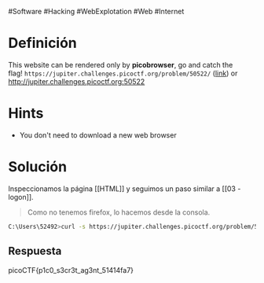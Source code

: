 #Software #Hacking #WebExplotation #Web #Internet 
# Definición
This website can be rendered only by **picobrowser**, go and catch the flag! `https://jupiter.challenges.picoctf.org/problem/50522/` ([link](https://jupiter.challenges.picoctf.org/problem/50522/)) or http://jupiter.challenges.picoctf.org:50522
# Hints
- You don't need to download a new web browser
# Solución
Inspeccionamos la página [[HTML]] y seguimos un paso similar a [[03 - logon]].
>Como no tenemos firefox, lo hacemos desde la consola.

```bash
C:\Users\52492>curl -s https://jupiter.challenges.picoctf.org/problem/50522/flag -H "User-Agent: picobrowser"
```
## Respuesta
picoCTF{p1c0_s3cr3t_ag3nt_51414fa7}